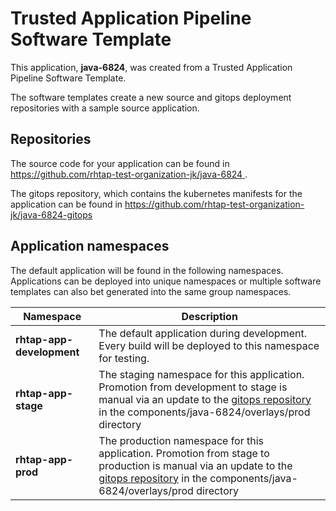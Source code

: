 # Trusted Application Pipeline Software Template

This application, **java-6824**, was created from a Trusted Application Pipeline Software Template.

The software templates create a new source and gitops deployment repositories with a sample source application. 

## Repositories

The source code for your application can be found in [https://github.com/rhtap-test-organization-jk/java-6824 ](https://github.com/rhtap-test-organization-jk/java-6824 ).
 
The gitops repository, which contains the kubernetes manifests for the application can be found in 
[https://github.com/rhtap-test-organization-jk/java-6824-gitops ](https://github.com/rhtap-test-organization-jk/java-6824-gitops ) 

## Application namespaces 

The default application will be found in the following namespaces. Applications can be deployed into unique namespaces or multiple software templates can also bet generated into the same group namespaces.  

|  Namespace   |  Description   |  
| -------- | -------- |   
| **rhtap-app-development** | The default application during development. Every build will be deployed to this namespace for testing. | 
| **rhtap-app-stage** | The staging namespace for this application. Promotion from development to stage is manual via an update to the [gitops repository](https://github.com/rhtap-test-organization-jk/java-6824-gitops ) in the components/java-6824/overlays/prod directory |  
| **rhtap-app-prod** | The production namespace for this application. Promotion from stage to production is manual via an update to the [gitops repository](https://github.com/rhtap-test-organization-jk/java-6824-gitops ) in the components/java-6824/overlays/prod directory | 